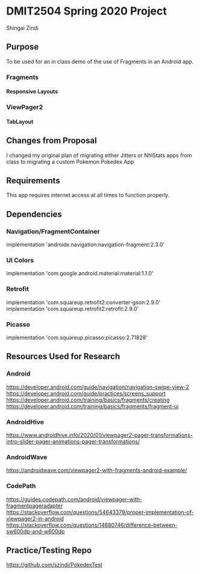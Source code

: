 # DMIT2504 Spring 2020 Project
Shingai Zindi

## Purpose
To be used for an in class demo of the use of Fragments in an Android app.
### Fragments
#### Responsive Layouts
### ViewPager2
#### TabLayout

## 
## Changes from Proposal
I changed my original plan of migrating either Jitters or NhlStats apps from class to migrating a custom Pokemon Pokedex App

## 
## Requirements
This app requires internet access at all times to function properly.

## 
## Dependencies
### Navigation/FragmentContainer
implementation 'androidx.navigation:navigation-fragment:2.3.0'

### UI Colors
implementation 'com.google.android.material:material:1.1.0'

### Retrofit
implementation 'com.squareup.retrofit2:converter-gson:2.9.0'
implementation 'com.squareup.retrofit2:retrofit:2.9.0'

### Picasso
implementation 'com.squareup.picasso:picasso:2.71828'

## 
## Resources Used for Research
### Android
https://developer.android.com/guide/navigation/navigation-swipe-view-2
https://developer.android.com/guide/practices/screens_support
https://developer.android.com/training/basics/fragments/creating
https://developer.android.com/training/basics/fragments/fragment-ui
### AndroidHive
https://www.androidhive.info/2020/01/viewpager2-pager-transformations-intro-slider-pager-animations-pager-transformations/
### AndroidWave
https://androidwave.com/viewpager2-with-fragments-android-example/
### CodePath
https://guides.codepath.com/android/viewpager-with-fragmentpageradapter
https://stackoverflow.com/questions/54643379/proper-implementation-of-viewpager2-in-android
https://stackoverflow.com/questions/14880746/difference-between-sw600dp-and-w600dp

## 
## Practice/Testing Repo
https://github.com/szindi/PokedexTest
